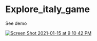# Explore_italy_game

See demo

[![Screen Shot 2021-01-15 at 9 10 42 PM](https://user-images.githubusercontent.com/24842890/104768364-2f85fe00-5776-11eb-8572-e9d99e6a74bd.png)](https://youtu.be/6jBofmP-m0k)
